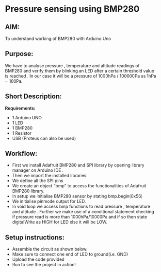 # Pressure sensing using BMP280

## AIM:

To understand working of BMP280 with Arduino Uno

## Purpose:

We have to analyse pressure , temperature and altitude readings of BMP280 and verify them by blinking an LED after a certain threshold value is reached . In our case it will be a pressure of 1000hPa / 100000Pa as 1hPa = 100Pa.

## Short Description:

**Requirements:**

-   1 Arduino UNO
-   1 LED
-   1 BMP280
-   1 Resistor
-   USB
    (Proteus can also be used)

## Workflow:

-   First we install Adafruit BMP280 and SPI library by opening library manager on Arduino IDE .
-   Then we import the installed libraries
-   We define all the SPI pins
-   We create an object "bmp" to access the functionalities of Adafruit BMP280 library.
-   In setup we initialise BMP280 sensor by stating bmp.begin(0x56)
-   We initialise pinmode output for LED.
-   In void loop we access bmp functions to read pressure , temperature and altitude . Further we make use of a conditional statement checking if pressure read is more than 1000hPa/10000Pa and if so then state digitalWrite as HIGH for LED else it will be LOW.

## Setup instructions:

-   Assemble the circuit as shown below.
-   Make sure to connect one end of LED to ground(i.e. GND)
-   Upload the code provided
-   Run to see the project in action!
